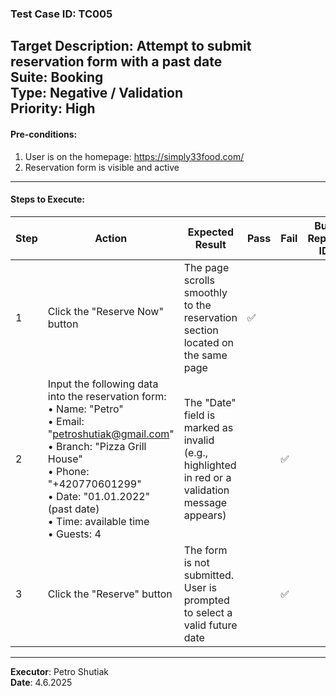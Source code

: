 ### Test Case ID: TC005  
**Target Description**: Attempt to submit reservation form with a past date  
**Suite**: Booking  
**Type**: Negative / Validation  
**Priority**: High  
---

#### Pre-conditions:
1. User is on the homepage: https://simply33food.com/  
2. Reservation form is visible and active  

---

#### Steps to Execute:

| Step | Action | Expected Result | Pass | Fail | Bug Report ID |
|------|--------|------------------|------|------|----------------|
| 1 | Click the "Reserve Now" button | The page scrolls smoothly to the reservation section located on the same page |✅      |      |                |
| 2 | Input the following data into the reservation form:<br>• Name: "Petro"<br>• Email: "petroshutiak@gmail.com"<br>• Branch: "Pizza Grill House"<br>• Phone: "+420770601299"<br>• Date: "01.01.2022" (past date)<br>• Time: available time<br>• Guests: 4 | The "Date" field is marked as invalid (e.g., highlighted in red or a validation message appears) |      |✅      |                |
| 3 | Click the "Reserve" button | The form is not submitted. User is prompted to select a valid future date |      |✅      |                |

---

**Executor**: Petro Shutiak  
**Date**: 4.6.2025  
